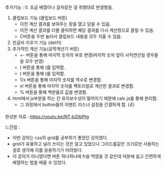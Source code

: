 추가기능 :
0. 조금 배열이나 글자같은 걸 취향대로 변경했음.
1. 클립보드 기능 (클립보드 버튼)
    - 이전 계산 결과를 보여주는 창을 열고 닫을 수 있음.
    - 이전 계산 결과를 더블 클릭하면 해당 결과를 다시 계산창으로 올릴 수 있음.
    - C버튼을 두번 눌러서 클립보드 내용을 모두 지울 수 있음.
2. 한글자 지우기 기능 (del키)
3. 추가적인 계산 기능(공학계산기 버튼)
    - +- 버튼을 통해 마지막 숫자의 부호 변경(마지막 숫자 앞이 사칙연산일 경우들을 모두 반영)
    - ( 버튼을 통해 (를 입력함.
    - ) 버튼을 통해 )를 입력함.
    - 1/x 버튼을 통해 마지막 숫자를 역수로 변경함.
    - x! 버튼을 통해 마지막 숫자를 팩토리얼로 계산한 결과로 변경함.
    - % 버튼을 통해 백분율로 값을 변경함.
4. html에서 js부분을 하는 건 유지보수성이 떨어지기 때문에 calc.js를 통해 분리함.
    - 그 과정에서 button들의 이벤트 리스너 설정을 간결하게 함. (✌)

완성본 자료 :
https://youtu.be/NT-b2libPtg

느낀점 : 
- 이번 강의는 css의 grid를 공부하기 좋았던 강의였다.
- grid가 유용하고 널리 쓰이는 것은 알고 있었으나 그리드를같은 크기로만 사용하는 걸로 생각해 이를 응용하기가 어려웠다.
- 이 강의가 아니였다면 버튼 하나하나에 fr을 먹였을 것 같은데 덕분에 쉽고 간편하게 배열하는 법을 배울 수 있었다.